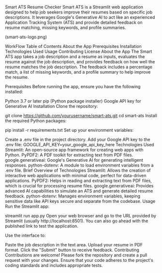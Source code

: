 Smart ATS Resume Checker
Smart ATS is a Streamlit web application designed to help job seekers improve their resumes based on specific job descriptions. It leverages Google's Generative AI to act like an experienced Application Tracking System (ATS) and provide detailed feedback on resume matching, missing keywords, and profile summaries.

(smart-ats-logo.png)

WorkFlow
Table of Contents
About the App
Prerequisites
Installation
Technologies Used
Usage
Contributing
License
About the App
The Smart ATS app takes a job description and a resume as inputs, evaluates the resume against the job description, and provides feedback on how well the resume matches the job description. The feedback includes a percentage match, a list of missing keywords, and a profile summary to help improve the resume.

Prerequisites
Before running the app, ensure you have the following installed:

Python 3.7 or later
pip (Python package installer)
Google API key for Generative AI
Installation
Clone the repository:

git clone https://github.com/yourusername/smart-ats.git
cd smart-ats
Install the required Python packages:

pip install -r requirements.txt
Set up your environment variables:

Create a .env file in the project directory.
Add your Google API key to the .env file:
GOOGLE_API_KEY=your_google_api_key_here
Technologies Used
Streamlit: An open-source app framework for creating web apps with Python.
PyPDF2: A PDF toolkit for extracting text from PDF files.
google.generativeai: Google's Generative AI for generating intelligent responses.
python-dotenv: A module to load environment variables from a .env file.
Brief Overview of Technologies
Streamlit: Allows the creation of interactive web applications with minimal code, perfect for data-driven applications.
PyPDF2: Helps in reading and extracting text from PDF files, which is crucial for processing resume files.
google.generativeai: Provides advanced AI capabilities to simulate an ATS and generate detailed resume feedback.
python-dotenv: Manages environment variables, keeping sensitive data like API keys secure and separate from the codebase.
Usage
Run the Streamlit app:

streamlit run app.py
Open your web browser and go to the URL provided by Streamlit (usually http://localhost:8501). You can also go ahead with the published link to test the application.

Use the interface to:

Paste the job description in the text area.
Upload your resume in PDF format.
Click the "Submit" button to receive feedback.
Contributing
Contributions are welcome! Please fork the repository and create a pull request with your changes. Ensure that your code adheres to the project's coding standards and includes appropriate tests.

